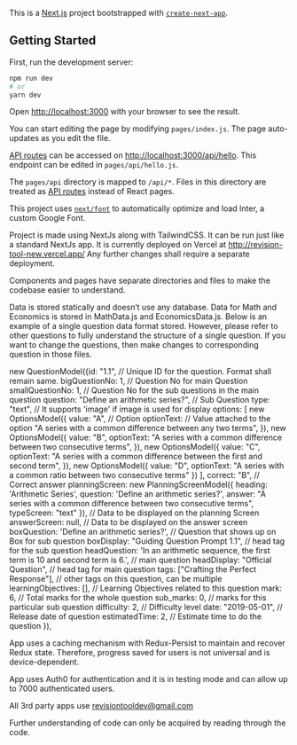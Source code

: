 This is a [Next.js](https://nextjs.org/) project bootstrapped with [`create-next-app`](https://github.com/vercel/next.js/tree/canary/packages/create-next-app).

## Getting Started

First, run the development server:

```bash
npm run dev
# or
yarn dev
```

Open [http://localhost:3000](http://localhost:3000) with your browser to see the result.

You can start editing the page by modifying `pages/index.js`. The page auto-updates as you edit the file.

[API routes](https://nextjs.org/docs/api-routes/introduction) can be accessed on [http://localhost:3000/api/hello](http://localhost:3000/api/hello). This endpoint can be edited in `pages/api/hello.js`.

The `pages/api` directory is mapped to `/api/*`. Files in this directory are treated as [API routes](https://nextjs.org/docs/api-routes/introduction) instead of React pages.

This project uses [`next/font`](https://nextjs.org/docs/basic-features/font-optimization) to automatically optimize and load Inter, a custom Google Font.


Project is made using NextJs along with TailwindCSS. It can be run just like a standard NextJs app. It is currently deployed on Vercel at http://revision-tool-new.vercel.app/ Any further changes shall require a separate deployment.

Components and pages have separate directories and files to make the codebase easier to understand.

Data is stored statically and doesn’t use any database. Data for Math and Economics is stored in MathData.js and EconomicsData.js. Below is an example of a single question data format stored. However, please refer to other questions to fully understand the structure of a single question. If you want to change the questions, then make changes to corresponding question in those files.

new QuestionModel({id: "1.1", // Unique ID for the question. Format shall remain same.
bigQuestionNo: 1, // Question No for main Question
smallQuestionNo: 1, // Question No for the sub questions in the main question
question: "Define an arithmetic series?", // Sub Question
type: "text", // It supports 'image' if image is used for display
options: [
new OptionsModel({
value: "A", // Option
optionText: // Value attached to the option
"A series with a common difference between any two terms",
}),
new OptionsModel({
value: "B",
optionText:
"A series with a common difference between two consecutive terms",
}),
new OptionsModel({
value: "C",
optionText:
"A series with a common difference between the first and second term",
}),
new OptionsModel({
value: "D",
optionText:
"A series with a common ratio between two consecutive terms"
})
],
correct: "B", // Correct answer
planningScreen: new PlanningScreenModel({
heading: 'Arithmetic Series',
question: 'Define an arithmetic series?',
answer: "A series with a common difference between two consecutive terms",
typeScreen: "text"
}), // Data to be displayed on the planning Screen
answerScreen: null, // Data to be displayed on the answer screen
boxQuestion: 'Define an arithmetic series?', // Question that shows up on Box for sub question
boxDisplay: "Guiding Question Prompt 1.1", // head tag for the sub question
headQuestion: 'In an arithmetic sequence, the first term is 10 and second term is 6.', // main question
headDisplay: "Official Question", // head tag for main question
tags: ["Crafting the Perfect Response"], // other tags on this question, can be multiple
learningObjectives: [], // Learning Objectives related to this question
mark: 6, // Total marks for the whole question
sub_marks: 0, // marks for this particular sub question
difficulty: 2, // Difficulty level
date: "2019-05-01", // Release date of question
estimatedTime: 2, // Estimate time to do the question
}),



App uses a caching mechanism with Redux-Persist to maintain and recover Redux state. Therefore, progress saved for users is not universal and is device-dependent.

App uses Auth0 for authentication and it is in testing mode and can allow up to 7000 authenticated users.

All 3rd party apps use revisiontooldev@gmail.com 

Further understanding of code can only be acquired by reading through the code.
